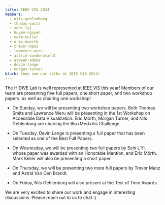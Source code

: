 ```yaml
---
title: IEEE VIS 2024
members:
  - nils-gehlenborg
  - thomas-smits
  - sehi-lyi
  - huyen-nguyen
  - mark-keller
  - eric-moerth
  - trevor-manz
  - lawrence-weru
  - astrid-vandenbrandt
  - etowah-adams
  - devin-lange
  - morgan-turner
blurb: Come see our talks at IEEE VIS 2024!
---
```


The HIDIVE Lab is well represented at [IEEE VIS](https://ieeevis.org/year/2024/welcome) this year! Members of our team are presenting five full papers, one short paper, and two workshop papers, as well as chairing one workshop!

- On Sunday, we will be presenting two workshop papers. Both Thomas Smits and Lawrence Weru will be presenting in the 1st Workshop on Accessible Data Visualization. Eric Mörth, Morgan Turner, and Nils Gehlenborg are chairing the Bio+Med+Vis Challenge.

- On Tuesday, Devin Lange is presenting a full paper that has been selected as one of the Best Full Papers. 

- On Wesnesday, we will be presenting two full papers by Sehi L'Yi, whose paper was awarded with an Honorable Mention, and Eric Mörth. Mark Keller will also be presenting a short paper.

- On Thursday, we will be presenting two more full papers by Trevor Manz and Astrid Van Den Brandt.

- On Friday, Nils Gehlenborg will also present at the Test of Time Awards. 

We are very excited to share our work and engage in interesting discussions. Please reach out to us to chat :)
